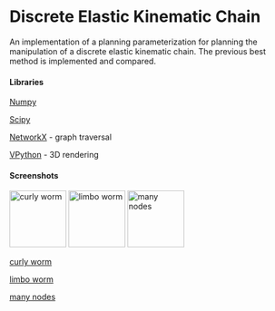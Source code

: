 Discrete Elastic Kinematic Chain
========

An implementation of a planning parameterization for planning the manipulation of a discrete elastic kinematic chain. The previous best method is implemented and compared.

#### Libraries ####

[Numpy](http://numpy.scipy.org/)

[Scipy](http://www.scipy.org/)

[NetworkX](http://networkx.lanl.gov/) - graph traversal

[VPython](http://vpython.org/) - 3D rendering

#### Screenshots ####
<img src="Discrete-Elastic-Kinematic-Chain/raw/master/screenshots/jan292012curlyworm.png" alt="curly worm" height="100" />

<img src="Discrete-Elastic-Kinematic-Chain/raw/master/screenshots/jan292012limboworm.png" alt="limbo worm" height="100" />

<img src="Discrete-Elastic-Kinematic-Chain/raw/master/screenshots/jan292012manynodes.png" alt="many nodes" height="100" />

[curly worm](Discrete-Elastic-Kinematic-Chain/raw/master/screenshots/jan292012curlyworm.png)

[limbo worm](Discrete-Elastic-Kinematic-Chain/raw/master/screenshots/jan292012limboworm.png)

[many nodes](Discrete-Elastic-Kinematic-Chain/raw/master/screenshots/jan292012manynodes.png)